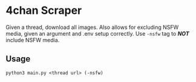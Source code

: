 # 4chan Scraper
Given a thread, download all images. Also allows for excluding NSFW media, given an argument and .env setup correctly. Use `-nsfw` tag to ***NOT*** include NSFW media.

## Usage

```
python3 main.py <thread url> (-nsfw) 
```